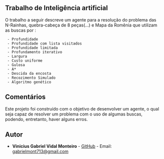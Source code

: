 ## Trabalho de Inteligência artificial

O trabalho a seguir descreve um agente para a resolução do problema das N-Rainhas, quebra-cabeça de 8 peças(...) e Mapa da Romênia que utilizam as buscas por :
	
	 - Profundidade
	 - Profundidade com lista visitados 
	 - Profundidade limitada 
	 - Profundamento iterativo 
	 - Largura
	 - Custo uniforme
	 - Gulosa
	 - A*
	 - Descida da encosta
	 - Recozimento Simulado
	 - Algoritmo genético

## Comentários

Este projeto foi construído com o objetivo de desenvolver um agente, o qual seja capaz de resolver um problema com o uso de algumas buscas, podendo, entretanto, haver alguns erros. 

## Autor

-   **Vinicius Gabriel Vidal Monteiro**  -  [GitHub](https://github.com/Gabriel-Monteiro7)  - Email:  [gabrielmont713@gmail.com](mailto:gabrielmont713@gmail.com)

